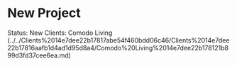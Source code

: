 # New Project

Status: New
Clients: Comodo Living (../../Clients%2014e7dee22b17817abe54f460bdd06c46/Clients%2014e7dee22b17816aafb1d4ad1d95d8a4/Comodo%20Living%2014e7dee22b178121b899d3fd37cee6ea.md)